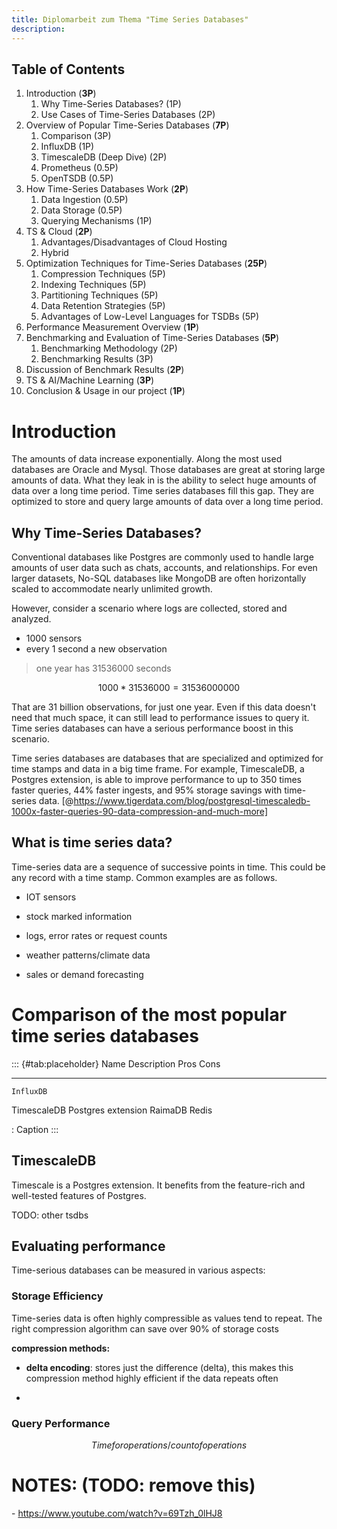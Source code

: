 ```yaml
---
title: Diplomarbeit zum Thema "Time Series Databases"
description: 
---
```


## Table of Contents

1. Introduction (**3P**)  
   1. Why Time-Series Databases? (1P)  
   2. Use Cases of Time-Series Databases (2P)  
2. Overview of Popular Time-Series Databases (**7P**)  
   1. Comparison (3P)  
   2. InfluxDB (1P)  
   3. TimescaleDB (Deep Dive) (2P)  
   4. Prometheus (0.5P)  
   5. OpenTSDB (0.5P)  
3. How Time-Series Databases Work (**2P**)  
   1. Data Ingestion (0.5P)  
   2. Data Storage (0.5P)  
   3. Querying Mechanisms (1P)  
4. TS & Cloud (**2P**)  
   1. Advantages/Disadvantages of Cloud Hosting  
   2. Hybrid  
5. Optimization Techniques for Time-Series Databases (**25P**)  
   1. Compression Techniques (5P)  
   2. Indexing Techniques (5P)  
   3. Partitioning Techniques (5P)  
   4. Data Retention Strategies (5P)  
   5. Advantages of Low-Level Languages for TSDBs (5P)  
6. Performance Measurement Overview (**1P**)  
7. Benchmarking and Evaluation of Time-Series Databases (**5P**)  
   1. Benchmarking Methodology (2P)  
   2. Benchmarking Results (3P)  
8. Discussion of Benchmark Results (**2P**)  
9. TS & AI/Machine Learning (**3P**)  
10. Conclusion & Usage in our project (**1P**)

# Introduction

The amounts of data increase exponentially. Along the most used
databases are Oracle and Mysql. Those databases are great at storing
large amounts of data. What they leak in is the ability to select huge
amounts of data over a long time period. Time series databases fill this
gap. They are optimized to store and query large amounts of data over a long
time period.

## Why Time-Series Databases?

Conventional databases like Postgres are commonly used to handle large amounts of user data such as chats, accounts, and relationships. For even larger datasets, No-SQL databases like MongoDB are often horizontally scaled to accommodate nearly unlimited growth.

However, consider a scenario where logs are collected, stored and analyzed.

- 1000 sensors
- every 1 second a new observation

> one year has $31536000$ seconds

$$
\text{1000} * 31536000 = 31536000000
$$

That are 31 billion observations, for just one year. Even if this data doesn't need that much space, it can still lead to performance issues to query it. Time series databases can have a serious performance boost in this scenario.

Time series databases are databases that are specialized and optimized
for time stamps and data in a big time frame. For example, TimescaleDB,
a Postgres extension, is able to improve performance to up to 350 times
faster queries, 44% faster ingests, and 95% storage savings with
time-series data.
[@https://www.tigerdata.com/blog/postgresql-timescaledb-1000x-faster-queries-90-data-compression-and-much-more]

## What is time series data?

Time-series data are a sequence of successive points in time. This could
be any record with a time stamp. Common examples are as follows.

- IOT sensors

- stock marked information

- logs, error rates or request counts

- weather patterns/climate data

- sales or demand forecasting

# Comparison of the most popular time series databases

::: {#tab:placeholder}
      Name          Description       Pros   Cons
  ------------- -------------------- ------ ------
    InfluxDB                                
   TimescaleDB   Postgres extension
     RaimaDB
      Redis

  : Caption
:::

## TimescaleDB

Timescale is a Postgres extension. It benefits from the feature-rich and
well-tested features of Postgres.

TODO: other tsdbs

## Evaluating performance

Time-serious databases can be measured in various aspects:

### Storage Efficiency

Time-series data is often highly compressible as values tend to repeat.
The right compression algorithm can save over 90% of storage costs

**compression methods:**

- **delta encoding**: stores just the difference (delta), this makes
    this compression method highly efficient if the data repeats often

-

### Query Performance

$$Time for operations/count of operations$$

# NOTES: (TODO: remove this)

\- <https://www.youtube.com/watch?v=69Tzh_0lHJ8>
